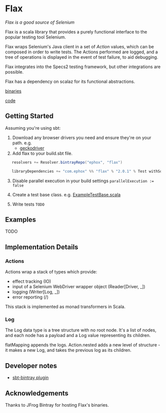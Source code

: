 Flax
====

_Flax is a good source of Selenium_

Flax is a scala library that provides a purely functional interface to the 
popular testing tool Selenium.

Flax wraps Selenium's Java client in a set of *Action* values, which can be 
composed in order to write tests. The Actions performed are logged, and 
a tree of operations is displayed in the event of test failure, to aid debugging.

Flax integrates into the Specs2 testing framework, but
other integrations are possible.

Flax has a dependency on scalaz for its functional abstractions.

[binaries](https://bintray.com/ephox/flax/flax)

[code](https://github.com/ephox/flax)


Getting Started
---------------

Assuming you're using sbt: 

1. Download any browser drivers you need and ensure they're on your path. e.g.
   - [geckodriver](https://github.com/mozilla/geckodriver/releases)
2. Add flax to your build.sbt file.

```scala
   resolvers += Resolver.bintrayRepo("ephox", "flax")

   libraryDependencies += "com.ephox" %% "flax" % "2.0.1" % Test withSources
```

3. Disable parallel execution in your build settings
   `parallelExecution := false`
4. Create a test base class. e.g. [ExampleTestBase.scala](src/it/scala/com/ephox/flax/it/ExampleTestBase.scala)

5. Write tests
   `TODO`

Examples
--------

TODO


Implementation Details
----------------------

### Actions

Actions wrap a stack of types which provide:

 - effect tracking (IO)
 - input of a Selenium WebDriver wrapper object (Reader\[Driver, _\])
 - logging (Writer\[Log, _\])
 - error reporting (\/)
 
This stack is implemented as monad transformers in Scala.

### Log

The Log data type is a tree structure with no root node. 
It's a list of nodes, and each node has a payload and a Log value representing its children.

flatMapping appends the logs. 
Action.nested adds a new level of structure - it makes a new Log, and takes 
the previous log as its children.  


Developer notes
---------------

 - [sbt-bintray plugin](https://github.com/sbt/sbt-bintray)

Acknowledgements
----------------

Thanks to JFrog Bintray for hosting Flax's binaries.

